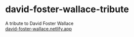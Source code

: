 # david-foster-wallace-tribute

A tribute to David Foster Wallace  
[david-foster-wallace.netlify.app](david-foster-wallace.netlify.app)
